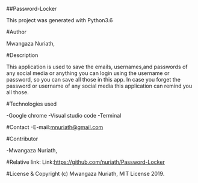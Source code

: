 ##Password-Locker

This project was generated with Python3.6

#Author

Mwangaza Nuriath,

#Description

This application is used to save the emails, usernames,and passwords of any social media or anything you can login using the username or password, so you can save all those in this app. In case you forget the password or username of any social media this application can remind you all those.

#Technologies used

-Google chrome 
-Visual studio code
-Terminal

#Contact
-E-mail:mnuriath@gmail.com

#Contributor

-Mwangaza Nuriath,

#Relative link:
Link:https://github.com/nuriath/Password-Locker


#License & Copyright
(c) Mwangaza Nuriath, MIT License 2019.